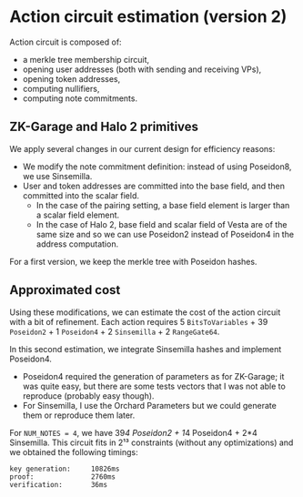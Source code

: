 # Action circuit estimation (version 2)

Action circuit is composed of:
* a merkle tree membership circuit,
* opening user addresses (both with sending and receiving VPs),
* opening token addresses,
* computing nullifiers,
* computing note commitments.

## ZK-Garage and Halo 2 primitives

We apply several changes in our current design for efficiency reasons:
* We modify the note commitment definition: instead of using Poseidon8, we use Sinsemilla.
* User and token addresses are committed into the base field, and then committed into the scalar field.
    * In the case of the pairing setting, a base field element is larger than a scalar field element.
    * In the case of Halo 2, base field and scalar field of Vesta are of the same size and so we can use Poseidon2 instead of Poseidon4 in the address computation.

For a first version, we keep the merkle tree with Poseidon hashes.

## Approximated cost

Using these modifications, we can estimate the cost of the action circuit with a bit of refinement. Each action requires 5 `BitsToVariables` + 39 `Poseidon2` + 1 `Poseidon4` + 2 `Sinsemilla` + 2 `RangeGate64`.

In this second estimation, we integrate Sinsemilla hashes and implement Poseidon4.
* Poseidon4 required the generation of parameters as for ZK-Garage; it was quite easy, but there are some tests vectors that I was not able to reproduce (probably easy though).
* For Sinsemilla, I use the Orchard Parameters but we could generate them or reproduce them later.

For `NUM_NOTES = 4`, we have 39*4 Poseidon2 + 1*4 Poseidon4 + 2*4 Sinsemilla. This circuit fits in 2¹³ constraints (without any optimizations) and we obtained the following timings:
```
key generation: 	10826ms
proof: 			    2760ms
verification: 		36ms
```
